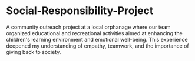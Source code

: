 # Social-Responsibility-Project
A community outreach project at a local orphanage where our team organized educational and recreational activities aimed at enhancing the children's learning environment and emotional well-being. This experience deepened my understanding of empathy, teamwork, and the importance of giving back to society.
